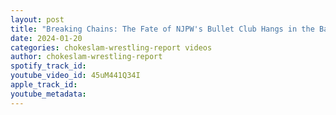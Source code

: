 ```yaml
---
layout: post
title: "Breaking Chains: The Fate of NJPW's Bullet Club Hangs in the Balance! Okada, Tama out of NJPW Ep#179"
date: 2024-01-20
categories: chokeslam-wrestling-report videos
author: chokeslam-wrestling-report
spotify_track_id: 
youtube_video_id: 45uM441Q34I
apple_track_id: 
youtube_metadata: 
---
```

